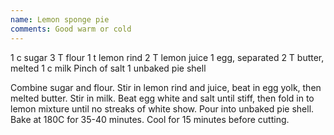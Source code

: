 ```yaml
---
name: Lemon sponge pie
comments: Good warm or cold
---
```


1 c sugar
3 T flour
1 t lemon rind
2 T lemon juice
1 egg, separated
2 T butter, melted
1 c milk
Pinch of salt
1 unbaked pie shell

Combine sugar and flour.  Stir in lemon rind and juice, beat in egg yolk, then melted butter.  Stir in milk.  Beat egg white and salt until stiff, then fold in to lemon mixture until no streaks of white show.  Pour into unbaked pie shell.  Bake at 180C for 35-40 minutes.  Cool for 15 minutes before cutting.

